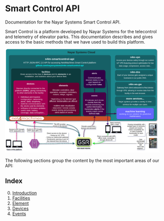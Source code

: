 # Smart Control API
Documentation for the Nayar Systems Smart Control API.

Smart Control is a platform developed by Nayar Systems for the telecontrol and telemetry of elevator parks.
This documentation describes and gives access to the basic methods that we have used to build this platform.


![API Schema](/images/n4m-apis.png "API Schema")


The following sections group the content by the most important areas of our API:

## Index

0. [Introduction](./00-introduction.md)
1. [Facilities](./01-facilities.md)
1. [Element](./02-elements.md)
1. [Devices](./03-devices.md)
2. [Events](./04-events.md)
